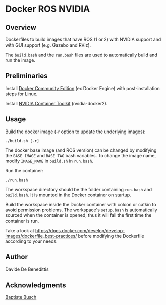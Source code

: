 # Docker ROS NVIDIA

## Overview

Dockerfiles to build images that have ROS (1 or 2) with NVIDIA support and with GUI support (e.g. Gazebo and RViz).

The `build.bash` and the `run.bash` files are used to automatically build and run the image.


## Preliminaries

Install [Docker Community Edition](https://docs.docker.com/engine/install/ubuntu/) (ex Docker Engine) with post-installation steps for Linux.

Install [NVIDIA Container Toolkit](https://docs.nvidia.com/datacenter/cloud-native/container-toolkit/install-guide.html) (nvidia-docker2).


## Usage

Build the docker image (-r option to update the underlying images):
```shell
./build.sh [-r]
```
The docker base image (and ROS version) can be changed by modifying the `BASE_IMAGE` and `BASE_TAG` bash variables. To change the image name, modify `IMAGE_NAME` in `build.sh` in `run.bash`.

Run the container:
```shell
./run.bash
```

The workspace directory should be the folder containing `run.bash` and `build.bash`. It is mounted in the Docker container on startup.

Build the workspace inside the Docker container with colcon or catkin to avoid permission problems. The workspace's `setup.bash` is automatically sourced when the container is opened; thus it will fail the first time the container is run.

Take a look at https://docs.docker.com/develop/develop-images/dockerfile_best-practices/ before modifying the Dockerfile according to your needs.


## Author

Davide De Benedittis


## Acknowledgments

[Baptiste Busch](https://medium.com/@baptiste.busch/creating-a-ros-or-ros2-workspace-in-docker-part-1-912529c87708)
